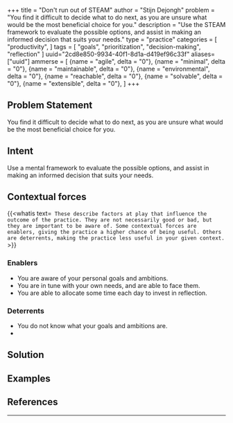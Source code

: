 +++
title = "Don't run out of STEAM"
author = "Stijn Dejongh"
problem = "You find it difficult to decide what to do next, as you are unsure what would be the most beneficial choice for you."
description = "Use the STEAM framework to evaluate the possible options, and assist in making an informed decision that suits your needs."
type = "practice"
categories = [
    "productivity",
]
tags = [
    "goals", "prioritization", "decision-making", "reflection"
]
uuid="2cd8e850-9934-40f1-8d1a-d419ef96c33f"
aliases=["uuid"]
ammerse = [
    {name = "agile", delta = "0"},
    {name = "minimal", delta = "0"},
    {name = "maintainable", delta = "0"},
    {name = "environmental", delta = "0"},
    {name = "reachable", delta = "0"},
    {name = "solvable", delta = "0"},
    {name = "extensible", delta = "0"},
]
+++

## Problem Statement

You find it difficult to decide what to do next, as you are unsure what would be the most beneficial choice for you.  

## Intent

Use a mental framework to evaluate the possible options, and assist in making an informed decision that suits your needs.

## Contextual forces

{{<whatis text=`
These describe factors at play that influence the outcome of the practice. They are not necessarily good or bad, but they are important to be
aware of. Some contextual forces are enablers, giving the practice a higher chance of being useful. Others are deterrents, making the practice less useful
in your given context.` >}}

### Enablers

* You are aware of your personal goals and ambitions.
* You are in tune with your own needs, and are able to face them.
* You are able to allocate some time each day to invest in reflection.


### Deterrents

* You do not know what your goals and ambitions are.
* 


## Solution

## Examples

## References


---


